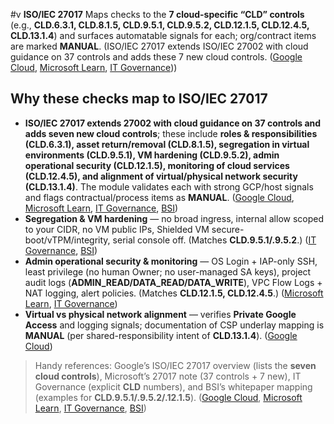 #v **ISO/IEC 27017**
Maps checks to the **7 cloud-specific “CLD” controls** (e.g., **CLD.6.3.1, CLD.8.1.5, CLD.9.5.1, CLD.9.5.2, CLD.12.1.5, CLD.12.4.5, CLD.13.1.4**) and surfaces automatable signals for each; org/contract items are marked **MANUAL**. (ISO/IEC 27017 extends ISO/IEC 27002 with cloud guidance on 37 controls and adds these 7 new cloud controls. ([Google Cloud][1], [Microsoft Learn][2], [IT Governance][3]))

## Why these checks map to ISO/IEC 27017

* **ISO/IEC 27017 extends 27002 with cloud guidance on 37 controls and adds seven new cloud controls**; these include **roles & responsibilities (CLD.6.3.1), asset return/removal (CLD.8.1.5), segregation in virtual environments (CLD.9.5.1), VM hardening (CLD.9.5.2), admin operational security (CLD.12.1.5), monitoring of cloud services (CLD.12.4.5), and alignment of virtual/physical network security (CLD.13.1.4)**. The module validates each with strong GCP/host signals and flags contractual/process items as **MANUAL**. ([Google Cloud][1], [Microsoft Learn][2], [IT Governance][3], [BSI][4])
* **Segregation & VM hardening** — no broad ingress, internal allow scoped to your CIDR, no VM public IPs, Shielded VM secure-boot/vTPM/integrity, serial console off. (Matches **CLD.9.5.1/.9.5.2**.) ([IT Governance][3], [BSI][4])
* **Admin operational security & monitoring** — OS Login + IAP-only SSH, least privilege (no human Owner; no user-managed SA keys), project audit logs (**ADMIN\_READ/DATA\_READ/DATA\_WRITE**), VPC Flow Logs + NAT logging, alert policies. (Matches **CLD.12.1.5, CLD.12.4.5**.) ([Microsoft Learn][2], [IT Governance][3])
* **Virtual vs physical network alignment** — verifies **Private Google Access** and logging signals; documentation of CSP underlay mapping is **MANUAL** (per shared-responsibility intent of **CLD.13.1.4**). ([Google Cloud][1])

> Handy references: Google’s ISO/IEC 27017 overview (lists the **seven cloud controls**), Microsoft’s 27017 note (37 controls + 7 new), IT Governance (explicit **CLD** numbers), and BSI’s whitepaper mapping (examples for **CLD.9.5.1/.9.5.2/.12.1.5**). ([Google Cloud][1], [Microsoft Learn][2], [IT Governance][3], [BSI][4])

[1]: https://cloud.google.com/security/compliance/iso-27017?utm_source=chatgpt.com "ISO/IEC 27017 - Compliance"
[2]: https://learn.microsoft.com/en-us/compliance/regulatory/offering-iso-27017?utm_source=chatgpt.com "ISO/IEC 27017:2015 Code of Practice for Information ..."
[3]: https://www.itgovernance.co.uk/blog/what-are-iso-27017-and-iso-27018-and-what-are-their-controls?utm_source=chatgpt.com "What Are ISO 27017 and ISO 27018, and What Are Their ..."
[4]: https://www.bsigroup.com/LocalFiles/en-IN/Resources/ISO-27017-overview-Whitepaper.pdf?utm_source=chatgpt.com "ISO/IEC 27017 Extending ISO/IEC 27001 into the Cloud"
